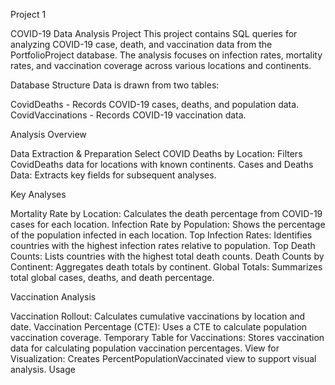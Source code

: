 Project 1

COVID-19 Data Analysis Project
This project contains SQL queries for analyzing COVID-19 case, death, and vaccination data from the PortfolioProject database. The analysis focuses on infection rates, mortality rates, and vaccination coverage across various locations and continents.

Database Structure
Data is drawn from two tables:

CovidDeaths - Records COVID-19 cases, deaths, and population data.
CovidVaccinations - Records COVID-19 vaccination data.

Analysis Overview

Data Extraction & Preparation
Select COVID Deaths by Location: Filters CovidDeaths data for locations with known continents.
Cases and Deaths Data: Extracts key fields for subsequent analyses.


Key Analyses


Mortality Rate by Location: Calculates the death percentage from COVID-19 cases for each location.
Infection Rate by Population: Shows the percentage of the population infected in each location.
Top Infection Rates: Identifies countries with the highest infection rates relative to population.
Top Death Counts: Lists countries with the highest total death counts.
Death Counts by Continent: Aggregates death totals by continent.
Global Totals: Summarizes total global cases, deaths, and death percentage.


Vaccination Analysis


Vaccination Rollout: Calculates cumulative vaccinations by location and date.
Vaccination Percentage (CTE): Uses a CTE to calculate population vaccination coverage.
Temporary Table for Vaccinations: Stores vaccination data for calculating population vaccination percentages.
View for Visualization: Creates PercentPopulationVaccinated view to support visual analysis.
Usage
